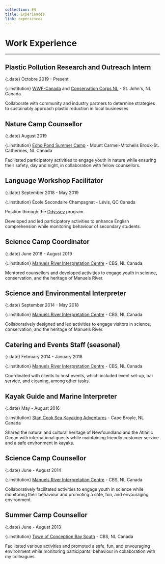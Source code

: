 ```yaml
---
collection: EN
title: Experiences
link: experiences
---
```


# Work Experience

---

## Plastic Pollution Research and Outreach Intern

{:.date}
Octobre 2019 - Present

{:.institution}
[WWF-Canada](http://www.wwf.ca/) and [Conservation Corps NL](http://www.ccnl.ca/) - St. John's, NL Canada

Collaborate with community and industry partners to determine strategies to sustainably approach plastic reduction in local businesses.

## Nature Camp Counsellor

{:.date}
August 2019

{:.institution}
[Echo Pond Summer Camp](https://echopondsummercamp.com/) - Mount Carmel-Mitchells Brook-St. Catherines, NL Canada

Facilitated participatory activities to engage youth in nature while ensuring their safety, day and night, in collaboration with fellow counsellors.

##	Language Workshop Facilitator

{:.date}
September 2018 - May 2019

{:.institution}
École Secondaire Champagnat - Lévis, QC Canada

Position through the [Odyssey](https://www.myodyssey.ca/en/) program.

Developed and led participatory activities to enhance English comprehension while monitoring behaviour of secondary students.

## Science Camp Coordinator

{:.date}
June 2018 - August 2019

{:.institution}
[Manuels River Interpretation Centre](https://manuelsriver.ca/) - CBS, NL Canada

Mentored counsellors and developed activities to engage youth in science, conservation, and the heritage of Manuels River.

## Science and Environmental Interpreter

{:.date}
September 2014 - May 2018

{:.institution}
[Manuels River Interpretation Centre](https://manuelsriver.ca/) - CBS, NL Canada

Collaboratively designed and led activities to engage visitors in science, conservation, and the heritage of Manuels River.

## Catering and Events Staff (seasonal)

{:.date}
February 2014 - January 2018

{:.institution}
[Manuels River Interpretation Centre](https://manuelsriver.ca/) - CBS, NL Canada

Coordinated with clients to host events, which included event set-up, bar service, and cleaning, among other tasks.

## Kayak Guide and Marine Interpreter

{:.date}
May - August 2016

{:.institution}
[Stan Cook Sea Kayaking Adventures](https://www.stancook.ca/) - Cape Broyle, NL Canada

Shared the natural and cultural heritage of Newfoundland and the Atlanic Ocean with international guests while maintaining friendly customer service and a safe environment in kayaks. 

## Science Camp Counsellor

{:.date}
June - August 2014

{:.institution}
[Manuels River Interpretation Centre](https://manuelsriver.ca/) - CBS, NL Canada

Collaboratively facilitated activities to engage youth in science while monitoring their behaviour and promoting a safe, fun, and envouraging environment.

## Summer Camp Counsellor

{:.date}
June - August 2013

{:.institution}
[Town of Conception Bay South](https://www.conceptionbaysouth.ca/) - CBS, NL Canada

Facilitated various activities and promoted a safe, fun, and envouraging environment while monitoring participants' behaviour in collaboration with my colleagues.
